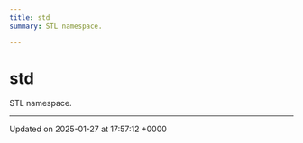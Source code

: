 ```yaml
---
title: std
summary: STL namespace. 

---
```


# std

STL namespace. 






-------------------------------

Updated on 2025-01-27 at 17:57:12 +0000